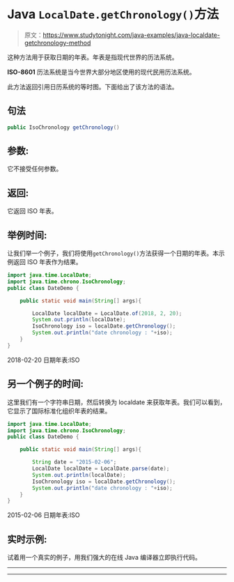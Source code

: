 # Java `LocalDate.getChronology()`方法

> 原文：<https://www.studytonight.com/java-examples/java-localdate-getchronology-method>

这种方法用于获取日期的年表。年表是指现代世界的历法系统。

**ISO-8601** 历法系统是当今世界大部分地区使用的现代民用历法系统。

此方法返回引用日历系统的等时图。下面给出了该方法的语法。

## 句法

```java
public IsoChronology getChronology()
```

## 参数:

它不接受任何参数。

## 返回:

它返回 ISO 年表。

## 举例时间:

让我们举一个例子，我们将使用`getChronology()`方法获得一个日期的年表。本示例返回 ISO 年表作为结果。

```java
import java.time.LocalDate;
import java.time.chrono.IsoChronology;
public class DateDemo {

	public static void main(String[] args){  

		LocalDate localDate = LocalDate.of(2018, 2, 20);
		System.out.println(localDate);
		IsoChronology iso = localDate.getChronology();
		System.out.println("date chronology : "+iso);
	}
}
```

2018-02-20
日期年表:ISO

## 另一个例子的时间:

这里我们有一个字符串日期，然后转换为 localdate 来获取年表。我们可以看到，它显示了国际标准化组织年表的结果。

```java
import java.time.LocalDate;
import java.time.chrono.IsoChronology;
public class DateDemo {

	public static void main(String[] args){  

		String date = "2015-02-06";
		LocalDate localDate = LocalDate.parse(date);
		System.out.println(localDate);
		IsoChronology iso = localDate.getChronology();
		System.out.println("date chronology : "+iso);
	}
}
```

2015-02-06
日期年表:ISO

## 实时示例:

试着用一个真实的例子，用我们强大的在线 Java 编译器立即执行代码。

* * *

* * *